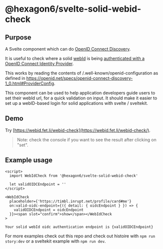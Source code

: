 # @hexagon6/svelte-solid-webid-check

## Purpose

A Svelte component which can do [OpenID Connect Discovery](https://openid.net/specs/openid-connect-discovery-1_0.html#ProviderConfig).

It is useful to check where a solid [webId](https://solidproject.org/TR/oidc#concepts-webids) is being [authenticated with a OpenID Connect Identity Provider](https://solid.github.io/webid-profile/#identity-provider).

This works by reading the contents of /.well-known/openid-configuration as defined in https://openid.net/specs/openid-connect-discovery-1_0.html#ProviderConfig.

This component can be used to help application developers guide users to set their webId url, for a quick validation on input. It should make it easier to set up a webID-based login for solid applications with svelte / sveltekit.

## Demo

Try [https://webid.fet.li/webid-check](https://webid.fet.li/webid-check/).

> Note: check the console if you want to see the result after clicking on "set".

## Example usage

```svelte
<script>
  import WebIdCheck from '@hexagon6/svelte-solid-webid-check'

  let validOIDCEndpoint = ''
</script>

<WebIdCheck
  placeholder={'https://timbl.inrupt.net/profile/card#me'}
  on:valid-oidc-endpoint={({ detail: { oidcEndpoint } }) => {
    validOIDCEndpoint = oidcEndpoint
  }}><span slot="confirm">show</span></WebIdCheck
>

Your solid webId oidc authentication endpoint is {validOIDCEndpoint}
```

For more examples check out this repo and check out histoire with `npm run story:dev` or a sveltekit example with `npm run dev`.
